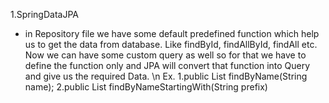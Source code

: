 1.SpringDataJPA

 - in Repository file we have some default predefined function which help us to get the data from database. Like findById, findAllById, findAll etc.
 Now we can have some custom query as well so for that we have to define the function only and JPA will convert that function into Query and give us the required Data. \n
 Ex. 1.public List<User> findByName(String name);
     2.public List<user> findByNameStartingWith(String prefix)
